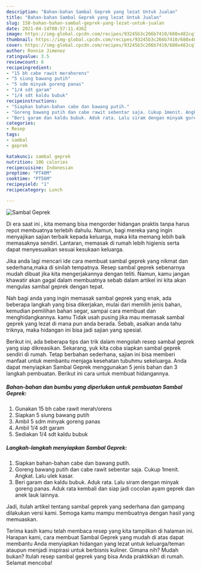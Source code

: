 ```yaml
---
description: "Bahan-bahan Sambal Geprek yang lezat Untuk Jualan"
title: "Bahan-bahan Sambal Geprek yang lezat Untuk Jualan"
slug: 158-bahan-bahan-sambal-geprek-yang-lezat-untuk-jualan
date: 2021-04-14T08:57:11.436Z
image: https://img-global.cpcdn.com/recipes/93245b3c266b7410/680x482cq70/sambal-geprek-foto-resep-utama.jpg
thumbnail: https://img-global.cpcdn.com/recipes/93245b3c266b7410/680x482cq70/sambal-geprek-foto-resep-utama.jpg
cover: https://img-global.cpcdn.com/recipes/93245b3c266b7410/680x482cq70/sambal-geprek-foto-resep-utama.jpg
author: Ronnie Jimenez
ratingvalue: 3.5
reviewcount: 6
recipeingredient:
- "15 bh cabe rawit merahorens"
- "5 siung bawang putih"
- "5 sdm minyak goreng panas"
- "1/4 sdt garam"
- "1/4 sdt kaldu bubuk"
recipeinstructions:
- "Siapkan bahan-bahan cabe dan bawang putih."
- "Goreng bawang putih dan cabe rawit sebentar saja. Cukup 1menit. Angkat. Lalu ulek kasar."
- "Beri garam dan kaldu bubuk. Aduk rata. Lalu siram dengan minyak goreng panas. Aduk rata kembali dan siap jadi cocolan ayam geprek dan anek lauk lainnya."
categories:
- Resep
tags:
- sambal
- geprek

katakunci: sambal geprek 
nutrition: 106 calories
recipecuisine: Indonesian
preptime: "PT40M"
cooktime: "PT56M"
recipeyield: "1"
recipecategory: Lunch

---
```



![Sambal Geprek](https://img-global.cpcdn.com/recipes/93245b3c266b7410/680x482cq70/sambal-geprek-foto-resep-utama.jpg)

Di era  saat ini , kita memang bisa mengorder hidangan praktis tanpa harus repot membuatnya terlebih dahulu. Namun, bagi mereka yang ingin menyajikan sajian terbaik kepada keluarga, maka kita memang lebih baik memasaknya sendiri. Lantaran, memasak di rumah lebih higienis serta dapat menyesuaikan sesuai kesukaan keluarga.

Jika anda lagi mencari ide cara membuat sambal geprek yang nikmat dan sederhana,maka di sinilah tempatnya. Resep sambal geprek  sebenarnya mudah dibuat jika kita mengerjakannya dengan teliti. Namun, kamu jangan khawatir akan gagal dalam membuatnya 
sebab dalam artikel ini kita akan mengulas sambal geprek dengan tepat.  



Nah bagi anda yang ingin memasak sambal geprek yang enak, ada beberapa langkah yang bisa dikerjakan, mulai dari memilih jenis bahan, kemudian pemilihan bahan segar, sampai cara membuat dan menghidangkannya. kamu Tidak usah pusing jika mau memasak sambal geprek yang lezat di mana pun anda berada. Sebab, asalkan anda  tahu triknya, maka hidangan ini bisa jadi sajian yang spesial.

Berikut ini, ada beberapa tips dan trik dalam mengolah resep sambal geprek yang siap dikreasikan. Sekarang, yuk kita coba siapkan sambal geprek sendiri di rumah. Tetap berbahan sederhana, sajian ini bisa memberi manfaat untuk membantu menjaga kesehatan tubuhmu sekeluarga. Anda dapat menyiapkan Sambal Geprek menggunakan 5 jenis bahan dan 3 langkah pembuatan. Berikut ini cara untuk membuat hidangannya.

<!--inarticleads1-->

##### Bahan-bahan dan bumbu yang diperlukan untuk pembuatan Sambal Geprek:

1. Gunakan 15 bh cabe rawit merah/orens
1. Siapkan 5 siung bawang putih
1. Ambil 5 sdm minyak goreng panas
1. Ambil 1/4 sdt garam
1. Sediakan 1/4 sdt kaldu bubuk




<!--inarticleads2-->

##### Langkah-langkah menyiapkan Sambal Geprek:

1. Siapkan bahan-bahan cabe dan bawang putih.
1. Goreng bawang putih dan cabe rawit sebentar saja. Cukup 1menit. Angkat. Lalu ulek kasar.
1. Beri garam dan kaldu bubuk. Aduk rata. Lalu siram dengan minyak goreng panas. Aduk rata kembali dan siap jadi cocolan ayam geprek dan anek lauk lainnya.




Jadi, itulah artikel tentang  sambal geprek  yang sederhana dan gampang dilakukan versi kami. Semoga kamu mampu membuatnya dengan hasil yang memuaskan. 

Terima kasih kamu telah membaca resep yang kita tampilkan di halaman ini. Harapan kami, cara membuat  Sambal Geprek yang mudah di atas dapat membantu Anda menyiapkan hidangan yang lezat untuk keluarga/teman ataupun menjadi inspirasi untuk berbisnis kuliner. Gimana nih? Mudah bukan? Itulah resep sambal geprek yang bisa Anda praktikkan di rumah. Selamat mencoba!

